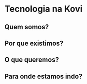 # Tecnologia na Kovi

## Quem somos?

## Por que existimos?

## O que queremos?

## Para onde estamos indo?
